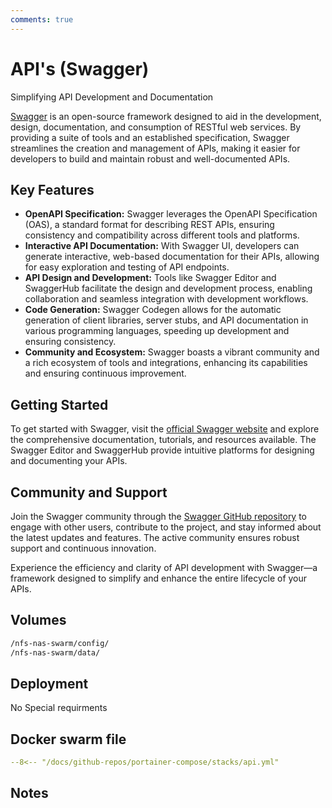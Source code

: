 ```yaml
---
comments: true
---
```


# API's (Swagger)

Simplifying API Development and Documentation

[Swagger](https://swagger.io/) is an open-source framework designed to aid in the development, design, documentation, and consumption of RESTful web services. By providing a suite of tools and an established specification, Swagger streamlines the creation and management of APIs, making it easier for developers to build and maintain robust and well-documented APIs.

## Key Features

- **OpenAPI Specification:** Swagger leverages the OpenAPI Specification (OAS), a standard format for describing REST APIs, ensuring consistency and compatibility across different tools and platforms.
- **Interactive API Documentation:** With Swagger UI, developers can generate interactive, web-based documentation for their APIs, allowing for easy exploration and testing of API endpoints.
- **API Design and Development:** Tools like Swagger Editor and SwaggerHub facilitate the design and development process, enabling collaboration and seamless integration with development workflows.
- **Code Generation:** Swagger Codegen allows for the automatic generation of client libraries, server stubs, and API documentation in various programming languages, speeding up development and ensuring consistency.
- **Community and Ecosystem:** Swagger boasts a vibrant community and a rich ecosystem of tools and integrations, enhancing its capabilities and ensuring continuous improvement.

## Getting Started

To get started with Swagger, visit the [official Swagger website](https://swagger.io/) and explore the comprehensive documentation, tutorials, and resources available. The Swagger Editor and SwaggerHub provide intuitive platforms for designing and documenting your APIs.

## Community and Support

Join the Swagger community through the [Swagger GitHub repository](https://github.com/swagger-api) to engage with other users, contribute to the project, and stay informed about the latest updates and features. The active community ensures robust support and continuous innovation.

Experience the efficiency and clarity of API development with Swagger—a framework designed to simplify and enhance the entire lifecycle of your APIs.


## Volumes

```bash
/nfs-nas-swarm/config/
/nfs-nas-swarm/data/
```

## Deployment
No Special requirments

## Docker swarm file
``` yaml linenums="1" 
--8<-- "/docs/github-repos/portainer-compose/stacks/api.yml"
```

## Notes

